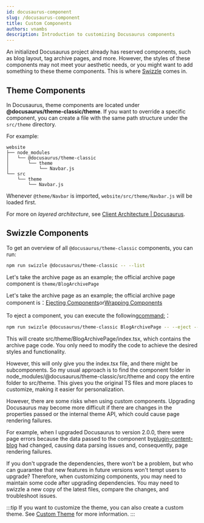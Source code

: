 ```yaml
---
id: docusaurus-component
slug: /docusaurus-component
title: Custom Components
authors: vnambs
description: Introduction to customizing Docusaurus components
---
```


An initialized Docusaurus project already has reserved components, such as blog layout, tag archive pages, and more. However, the styles of these components may not meet your aesthetic needs, or you might want to add something to these theme components. This is where [Swizzle](https://docusaurus.io/docs/swizzling) comes in.

## Theme Components

In Docusaurus, theme components are located under **@docusaurus/theme-classic/theme**. If you want to override a specific component, you can create a file with the same path structure under the `src/theme` directory.

For example:

```
website
├── node_modules
│   └── @docusaurus/theme-classic
│       └── theme
│           └── Navbar.js
└── src
    └── theme
        └── Navbar.js
```


Whenever `@theme/Navbar` is imported, `website/src/theme/Navbar.js` will be loaded first.

For more on *layered architecture*, see [Client Architecture | Docusaurus](https://docusaurus.io/docs/advanced/client).

## Swizzle Components

To get an overview of all `@docusaurus/theme-classic` components, you can run:

```bash
npm run swizzle @docusaurus/theme-classic -- --list
```

Let's take the archive page as an example; the official archive page component is `theme/BlogArchivePage`

Let's take the archive page as an example; the official archive page component is：[Ejecting Components](https://docusaurus.io/zh-CN/docs/swizzling#ejecting)or[Wrapping Components](https://docusaurus.io/zh-CN/docs/swizzling#wrapping)

To eject a component, you can execute the following[command:](https://docusaurus.io/zh-CN/docs/cli#docusaurus-swizzle)：

```bash
npm run swizzle @docusaurus/theme-classic BlogArchivePage -- --eject --typescript
```

This will create src/theme/BlogArchivePage/index.tsx, which contains the archive page code. You only need to modify the code to achieve the desired styles and functionality.

However, this will only give you the index.tsx file, and there might be subcomponents. So my usual approach is to find the component folder in node_modules/@docusaurus/theme-classic/src/theme and copy the entire folder to src/theme. This gives you the original TS files and more places to customize, making it easier for personalization.

However, there are some risks when using custom components. Upgrading Docusaurus may become more difficult if there are changes in the properties passed or the internal theme API, which could cause page rendering failures.

For example, when I upgraded Docusaurus to version 2.0.0, there were page errors because the data passed to the component by[plugin-content-blog](https://docusaurus.io/zh-CN/docs/api/plugins/@docusaurus/plugin-content-blog)  had changed, causing data parsing issues and, consequently, page rendering failures.

If you don't upgrade the dependencies, there won't be a problem, but who can guarantee that new features in future versions won't tempt users to upgrade? Therefore, when customizing components, you may need to maintain some code after upgrading dependencies. You may need to swizzle a new copy of the latest files, compare the changes, and troubleshoot issues.

:::tip
If you want to customize the theme, you can also create a custom theme. See [Custom Theme](https://docusaurus.io/zh-CN/docs/theming) for more information.
:::